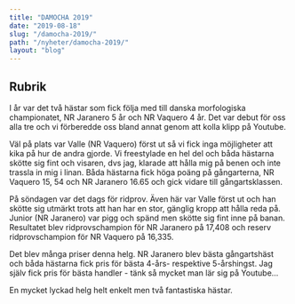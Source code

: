 ```yaml
---
title: "DAMOCHA 2019"
date: "2019-08-18"
slug: "/damocha-2019/"
path: "/nyheter/damocha-2019/"
layout: "blog"
---
```


## Rubrik

I år var det två hästar som fick följa med till danska morfologiska championatet, NR Jaranero 5 år och NR Vaquero 4 år. Det var debut för oss alla tre och vi förberedde oss bland annat genom att kolla klipp på Youtube.

Väl på plats var Valle (NR Vaquero) först ut så vi fick inga möjligheter att kika på hur de andra gjorde. Vi freestylade en hel del och båda hästarna skötte sig fint och visaren, dvs jag, klarade att hålla mig på benen och inte trassla in mig i linan. Båda hästarna fick höga poäng på gångarterna, NR Vaquero 15, 54 och NR Jaranero 16.65 och gick vidare till gångartsklassen.

På söndagen var det dags för ridprov. Även här var Valle först ut och han skötte sig utmärkt trots att han har en stor, gänglig kropp att hålla reda på. Junior (NR Jaranero) var pigg och spänd men skötte sig fint inne på banan. Resultatet blev ridprovschampion för NR Jaranero på 17,408 och reserv ridprovschampion för NR Vaquero på 16,335.

Det blev många priser denna helg. NR Jaranero blev bästa gångartshäst och båda hästarna fick pris för bästa 4-års- respektive 5-årshingst. Jag själv fick pris för bästa handler - tänk så mycket man lär sig på Youtube…

En mycket lyckad helg helt enkelt men två fantastiska hästar.
